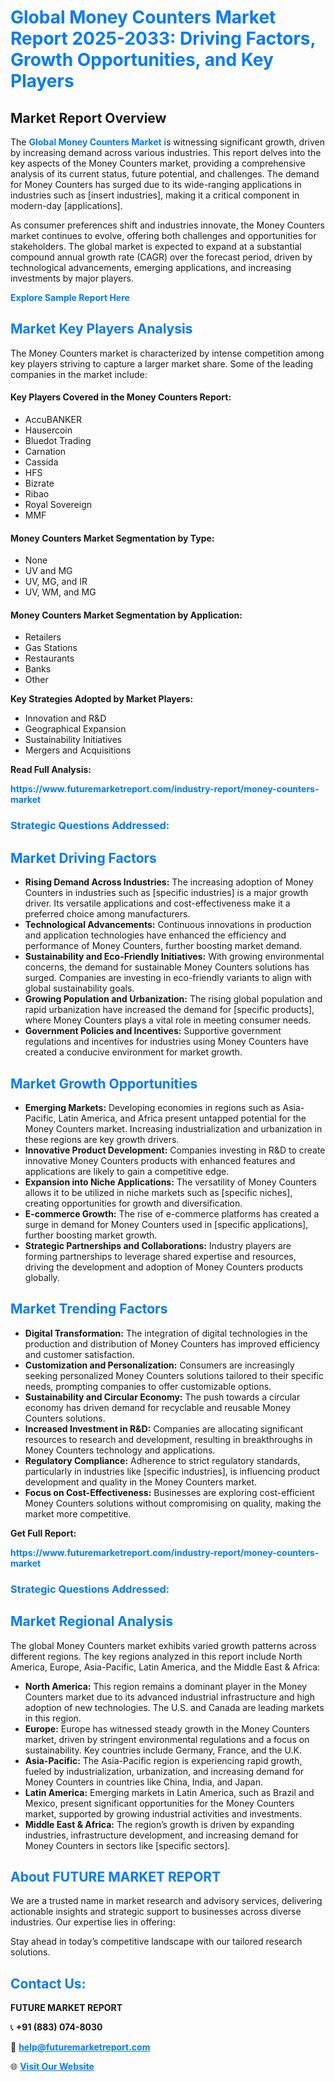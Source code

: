 <h1 style="color: #007BFF;">Global Money Counters Market Report 2025-2033: Driving Factors, Growth Opportunities, and Key Players</h1>

<section id="overview">
<h2>Market Report Overview</h2>
<p>The <a href="https://www.futuremarketreport.com/industry-report/money-counters-market" style="color: #007BFF; text-decoration: none;"><strong>Global Money Counters Market</strong></a> is witnessing significant growth, driven by increasing demand across various industries. This report delves into the key aspects of the Money Counters market, providing a comprehensive analysis of its current status, future potential, and challenges. The demand for Money Counters has surged due to its wide-ranging applications in industries such as [insert industries], making it a critical component in modern-day [applications].</p>
<p>As consumer preferences shift and industries innovate, the Money Counters market continues to evolve, offering both challenges and opportunities for stakeholders. The global market is expected to expand at a substantial compound annual growth rate (CAGR) over the forecast period, driven by technological advancements, emerging applications, and increasing investments by major players.</p>
</section>

<section id="overview">
<p><a href="https://www.futuremarketreport.com/request-sample/reportId=82961" style="color: #007BFF; text-decoration: none;"><strong>Explore Sample Report Here</strong></a></p>
</section>

<section id="key-players">
<h2 style="color: #007BFF;">Market Key Players Analysis</h2>
<p>The Money Counters market is characterized by intense competition among key players striving to capture a larger market share. Some of the leading companies in the market include:</p>
<h4>Key Players Covered in the Money Counters Report:</h4>
<ul><li>AccuBANKER</li><li>Hausercoin</li><li>Bluedot Trading</li><li>Carnation</li><li>Cassida</li><li>HFS</li><li>Bizrate</li><li>Ribao</li><li>Royal Sovereign</li><li>MMF</li></ul>
<h4>Money Counters Market Segmentation by Type:</h4>
<ul><li>None</li><li>UV and MG</li><li>UV, MG, and IR</li><li>UV, WM, and MG</li></ul>

<h4>Money Counters Market Segmentation by Application:</h4>
<ul><li>Retailers</li><li>Gas Stations</li><li>Restaurants</li><li>Banks</li><li>Other</li></ul>
<p><strong>Key Strategies Adopted by Market Players:</strong></p>
<ul>
<li>Innovation and R&D</li>
<li>Geographical Expansion</li>
<li>Sustainability Initiatives</li>
<li>Mergers and Acquisitions</li>
</ul>
</section>

<section>
<p><strong>Read Full Analysis: </strong></p><a href="https://www.futuremarketreport.com/industry-report/money-counters-market" style="color: #007BFF; text-decoration: none;"><strong>https://www.futuremarketreport.com/industry-report/money-counters-market</strong></a>
<h3 style="color: #007BFF;">Strategic Questions Addressed:</h3>
</section>

<section id="driving-factors">
<h2 style="color: #007BFF;">Market Driving Factors</h2>
<ul>
<li><strong>Rising Demand Across Industries:</strong> The increasing adoption of Money Counters in industries such as [specific industries] is a major growth driver. Its versatile applications and cost-effectiveness make it a preferred choice among manufacturers.</li>
<li><strong>Technological Advancements:</strong> Continuous innovations in production and application technologies have enhanced the efficiency and performance of Money Counters, further boosting market demand.</li>
<li><strong>Sustainability and Eco-Friendly Initiatives:</strong> With growing environmental concerns, the demand for sustainable Money Counters solutions has surged. Companies are investing in eco-friendly variants to align with global sustainability goals.</li>
<li><strong>Growing Population and Urbanization:</strong> The rising global population and rapid urbanization have increased the demand for [specific products], where Money Counters plays a vital role in meeting consumer needs.</li>
<li><strong>Government Policies and Incentives:</strong> Supportive government regulations and incentives for industries using Money Counters have created a conducive environment for market growth.</li>
</ul>
</section>

<section id="growth-opportunities">
<h2 style="color: #007BFF;">Market Growth Opportunities</h2>
<ul>
<li><strong>Emerging Markets:</strong> Developing economies in regions such as Asia-Pacific, Latin America, and Africa present untapped potential for the Money Counters market. Increasing industrialization and urbanization in these regions are key growth drivers.</li>
<li><strong>Innovative Product Development:</strong> Companies investing in R&D to create innovative Money Counters products with enhanced features and applications are likely to gain a competitive edge.</li>
<li><strong>Expansion into Niche Applications:</strong> The versatility of Money Counters allows it to be utilized in niche markets such as [specific niches], creating opportunities for growth and diversification.</li>
<li><strong>E-commerce Growth:</strong> The rise of e-commerce platforms has created a surge in demand for Money Counters used in [specific applications], further boosting market growth.</li>
<li><strong>Strategic Partnerships and Collaborations:</strong> Industry players are forming partnerships to leverage shared expertise and resources, driving the development and adoption of Money Counters products globally.</li>
</ul>
</section>

<section id="trending-factors">
<h2 style="color: #007BFF;">Market Trending Factors</h2>
<ul>
<li><strong>Digital Transformation:</strong> The integration of digital technologies in the production and distribution of Money Counters has improved efficiency and customer satisfaction.</li>
<li><strong>Customization and Personalization:</strong> Consumers are increasingly seeking personalized Money Counters solutions tailored to their specific needs, prompting companies to offer customizable options.</li>
<li><strong>Sustainability and Circular Economy:</strong> The push towards a circular economy has driven demand for recyclable and reusable Money Counters solutions.</li>
<li><strong>Increased Investment in R&D:</strong> Companies are allocating significant resources to research and development, resulting in breakthroughs in Money Counters technology and applications.</li>
<li><strong>Regulatory Compliance:</strong> Adherence to strict regulatory standards, particularly in industries like [specific industries], is influencing product development and quality in the Money Counters market.</li>
<li><strong>Focus on Cost-Effectiveness:</strong> Businesses are exploring cost-efficient Money Counters solutions without compromising on quality, making the market more competitive.</li>
</ul>
</section>

<section>
<p><strong>Get Full Report: </strong></p><a href="https://www.futuremarketreport.com/industry-report/money-counters-market" style="color: #007BFF; text-decoration: none;"><strong>https://www.futuremarketreport.com/industry-report/money-counters-market</strong></a>
<h3 style="color: #007BFF;">Strategic Questions Addressed:</h3>
</section>


<section id="regional-analysis">
<h2 style="color: #007BFF;">Market Regional Analysis</h2>
<p>The global Money Counters market exhibits varied growth patterns across different regions. The key regions analyzed in this report include North America, Europe, Asia-Pacific, Latin America, and the Middle East & Africa:</p>
<ul>
<li><strong>North America:</strong> This region remains a dominant player in the Money Counters market due to its advanced industrial infrastructure and high adoption of new technologies. The U.S. and Canada are leading markets in this region.</li>
<li><strong>Europe:</strong> Europe has witnessed steady growth in the Money Counters market, driven by stringent environmental regulations and a focus on sustainability. Key countries include Germany, France, and the U.K.</li>
<li><strong>Asia-Pacific:</strong> The Asia-Pacific region is experiencing rapid growth, fueled by industrialization, urbanization, and increasing demand for Money Counters in countries like China, India, and Japan.</li>
<li><strong>Latin America:</strong> Emerging markets in Latin America, such as Brazil and Mexico, present significant opportunities for the Money Counters market, supported by growing industrial activities and investments.</li>
<li><strong>Middle East & Africa:</strong> The region’s growth is driven by expanding industries, infrastructure development, and increasing demand for Money Counters in sectors like [specific sectors].</li>
</ul>
</section>

<footer>
<h2 style="color: #007BFF;">About FUTURE MARKET REPORT</h2>
<p>We are a trusted name in market research and advisory services, delivering actionable insights and strategic support to businesses across diverse industries. Our expertise lies in offering:</p>

<p>Stay ahead in today’s competitive landscape with our tailored research solutions.</p>

<h2 style="color: #007BFF;">Contact Us:</h2>
<p><strong>FUTURE MARKET REPORT</strong></p>
<p>📞 <strong>+91 (883) 074-8030</strong></p>
<p>📧 <strong><a href="mailto:help@futuremarketreport.com" style="color: #007BFF;">help@futuremarketreport.com</a></strong></p>
<p>🌐 <strong><a href="https://www.futuremarketreport.com/" style="color: #007BFF;">Visit Our Website</a></strong></p>
</footer>
